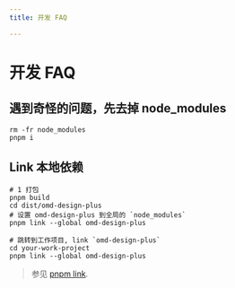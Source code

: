 ```yaml
---
title: 开发 FAQ

---
```


# 开发 FAQ


## 遇到奇怪的问题，先去掉 node_modules

```shell
rm -fr node_modules
pnpm i
```

## Link 本地依赖

```shell
# 1 打包
pnpm build
cd dist/omd-design-plus
# 设置 omd-design-plus 到全局的 `node_modules`
pnpm link --global omd-design-plus

# 跳转到工作项目, link `omd-design-plus`
cd your-work-project
pnpm link --global omd-design-plus
```

> 参见 [pnpm link](https://pnpm.io/cli/link).
